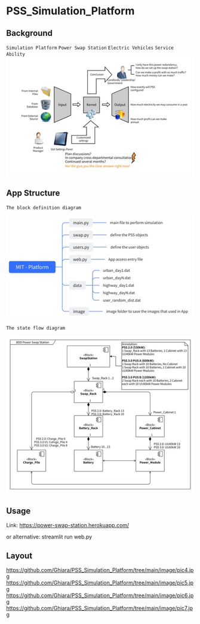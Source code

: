 # PSS_Simulation_Platform

## Background
`Simulation Platform` `Power Swap Station`  `Electric Vehicles` `Service Ability`  
![background](https://github.com/Ghiara/PSS_Simulation_Platform/raw/main/image/pic1.jpg)

## App Structure
```
The block definition diagram
```
![BDD](https://github.com/Ghiara/PSS_Simulation_Platform/raw/main/image/pic2.jpg)
```
The state flow diagram
```
![stateflow](https://github.com/Ghiara/PSS_Simulation_Platform/raw/main/image/pic3.jpg)

## Usage
Link: https://power-swap-station.herokuapp.com/

or alternative: streamlit run web.py

## Layout
https://github.com/Ghiara/PSS_Simulation_Platform/tree/main/image/pic4.jpg
https://github.com/Ghiara/PSS_Simulation_Platform/tree/main/image/pic5.jpg
https://github.com/Ghiara/PSS_Simulation_Platform/tree/main/image/pic6.jpg
https://github.com/Ghiara/PSS_Simulation_Platform/tree/main/image/pic7.jpg
